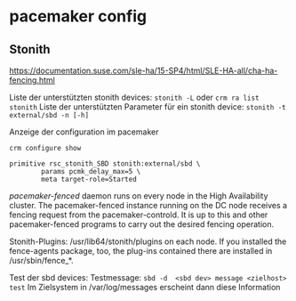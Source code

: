 # pacemaker config

## Stonith
https://documentation.suse.com/sle-ha/15-SP4/html/SLE-HA-all/cha-ha-fencing.html

Liste der unterstützten stonith devices: `stonith -L` oder `crm ra list stonith`
Liste der unterstützten Parameter für ein stonith device: `stonith -t external/sbd -n [-h]`  

Anzeige der configuration im pacemaker
```
crm configure show

primitive rsc_stonith_SBD stonith:external/sbd \
        params pcmk_delay_max=5 \
        meta target-role=Started
```` 

*pacemaker-fenced* daemon runs on every node in the High Availability cluster. The pacemaker-fenced instance running on the DC node receives a fencing request from the pacemaker-controld. It is up to this and other pacemaker-fenced programs to carry out the desired fencing operation.

Stonith-Plugins: 
    /usr/lib64/stonith/plugins on each node. If you installed the fence-agents package, too, the plug-ins contained there are installed in /usr/sbin/fence_*.


Test der sbd devices:
    Testmessage:
        `sbd -d  <sbd dev> message <zielhost> test`
        Im Zielsystem in /var/log/messages erscheint dann diese Information
